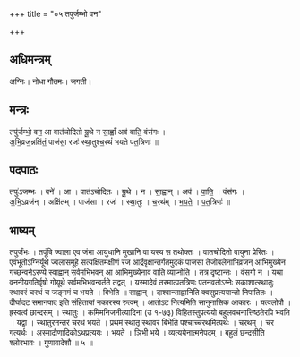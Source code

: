 +++
title = "०५ तपुर्जम्भो वन"

+++
## अधिमन्त्रम्
अग्निः। नोधा गौतमः। जगती।

## मन्त्रः
तपु॑र्जम्भो॒ वन॒ आ वात॑चोदितो यू॒थे न सा॒ह्वाँ अव॑ वाति॒ वंस॑गः ।  
अ॒भि॒व्रज॒न्नक्षि॑तं॒ पाज॑सा॒ रजः॑ स्था॒तुश्च॒रथं॑ भयते पत॒त्रिणः॑ ॥

## पदपाठः
तपुः॑ऽजम्भः । वने॑ । आ । वात॑ऽचोदितः । यू॒थे । न । सा॒ह्वान् । अव॑ । वा॒ति॒ । वंस॑गः ।  
अ॒भि॒ऽव्रज॑न् । अक्षि॑तम् । पाज॑सा । रजः॑ । स्था॒तुः । च॒रथ॑म् । भ॒य॒ते॒ । प॒त॒त्रिणः॑ ॥

## भाष्यम्
तपुर्जंभः । तपूंषि ज्वाला एव जंभा आयुधानि मुखानि वा यस्य स तथोक्तः । वातचोदितो वायुना प्रेरितः । एवंभूतोऽग्निर्यूथे ज्वलासमूहे सत्यक्षितमक्षीणं रज आर्द्रवृक्षान्तर्गतमुदकं पाजसा तेजोबलेनाभिव्रजन् आभिमुख्येन गच्छन्वनेऽरण्ये स्वाह्वान् सर्वमभिभवन् आ आभिमुख्येनाव वाति व्याप्नोति । तत्र दृष्टान्तः । वंसगो न । यथा वननीयगतिर्वृषो गोयूथे सर्वमभिभवन्वर्तते तद्वत् । यस्मादेवं तस्मात्पतत्रिणः पतनवतोऽग्नेः सकाशात्स्थातुः स्थावरं चरथं च जङ्गमं च भयते । बिभेति ॥ साह्वान् । दाश्वान्साह्वानिति क्वसुप्रत्ययान्तो निपातितः । दीर्घादट समानपाद इति संहितायां नकारस्य रुत्वम् । आतोऽट नित्यमिति सानुनासिक आकारः । यत्वलोपौ । ह्रस्वत्वं छान्दसम् । स्थातुः । कमिमनिजनीत्यादिना (उ १-७३) विहितस्तुप्रत्ययो बहुलवचनात्तिष्ठतेरपि भवति । यद्वा । स्थातुरनन्तरं चरथं भयते । प्रथमं स्थातृ स्थावरं बिभेति पश्चाच्चरथमित्यर्थः । चरथम् । चर गत्यर्थः । अस्मादौणादिकोऽथप्रत्ययः । भयते । ञिभी भये । व्यत्ययेनात्मनेपदम् । बहुलं छन्दसीति श्लोरभावः । गुणावादेशौ ॥ ५ ॥